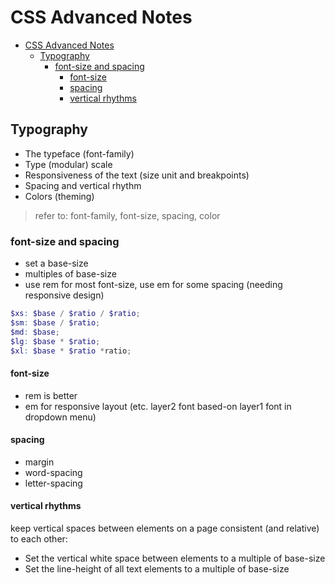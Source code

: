 # CSS Advanced Notes

<!-- TOC -->

- [CSS Advanced Notes](#css-advanced-notes)
  - [Typography](#typography)
    - [font-size and spacing](#font-size-and-spacing)
      - [font-size](#font-size)
      - [spacing](#spacing)
      - [vertical rhythms](#vertical-rhythms)

<!-- /TOC -->

## Typography

- The typeface (font-family)
- Type (modular) scale
- Responsiveness of the text (size unit and breakpoints)
- Spacing and vertical rhythm
- Colors (theming)

> refer to: font-family, font-size, spacing, color

### font-size and spacing

- set a base-size
- multiples of base-size
- use rem for most font-size, use em for some spacing (needing responsive design)

```scss
$xs: $base / $ratio / $ratio;
$sm: $base / $ratio;
$md: $base;
$lg: $base * $ratio;
$xl: $base * $ratio *ratio;
```

#### font-size

- rem is better
- em for responsive layout (etc. layer2 font based-on layer1 font in dropdown menu)

#### spacing

- margin
- word-spacing
- letter-spacing

#### vertical rhythms

keep vertical spaces between elements on a page consistent (and relative) to each other:

- Set the vertical white space between elements to a multiple of base-size
- Set the line-height of all text elements to a multiple of base-size
